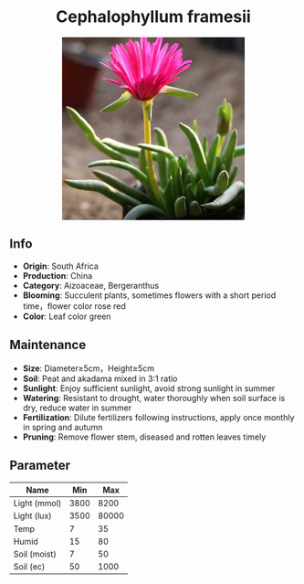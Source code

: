 <h1 align='center'>Cephalophyllum framesii</h1>
<p align="center">
    <img 
        align='center'
        width='320'
        src="../images/cephalophyllum framesii.png" 
        alt='Cephalophyllum framesii' />
</p>

## Info

 - **Origin**: South Africa
 - **Production**: China
 - **Category**: Aizoaceae, Bergeranthus
 - **Blooming**: Succulent plants, sometimes flowers with a short period time，flower color rose red
 - **Color**: Leaf color green

## Maintenance

 - **Size**: Diameter≥5cm，Height≥5cm
 - **Soil**: Peat and akadama mixed in 3:1 ratio
 - **Sunlight**: Enjoy sufficient sunlight, avoid strong sunlight in summer
 - **Watering**: Resistant to drought, water thoroughly when soil surface is dry, reduce water in summer
 - **Fertilization**: Dilute fertilizers following instructions, apply once monthly in spring and autumn
 - **Pruning**: Remove flower stem, diseased and rotten leaves timely

## Parameter

| Name         | Min  | Max   |
|--------------|------|-------|
| Light (mmol) | 3800 | 8200  |
| Light (lux)  | 3500 | 80000 |
| Temp         | 7    | 35    |
| Humid        | 15   | 80    |
| Soil (moist) | 7   | 50    |
| Soil (ec)    | 50  | 1000  |